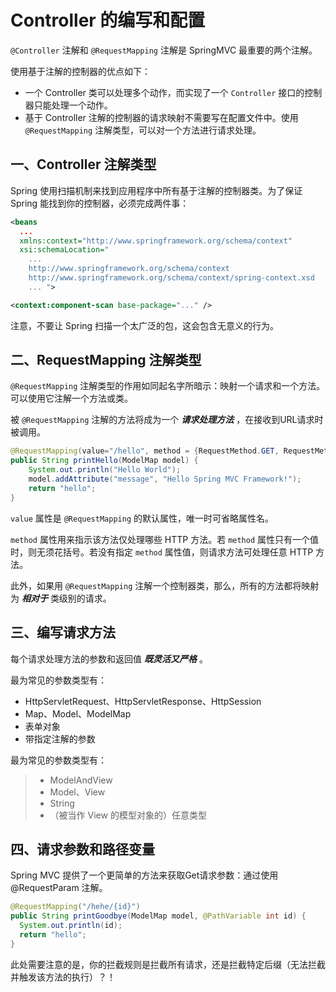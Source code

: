 # Controller 的编写和配置

`@Controller` 注解和 `@RequestMapping` 注解是 SpringMVC 最重要的两个注解。

使用基于注解的控制器的优点如下：

- 一个 Controller 类可以处理多个动作，而实现了一个 `Controller` 接口的控制器只能处理一个动作。
- 基于 Controller 注解的控制器的请求映射不需要写在配置文件中。使用 `@RequestMapping` 注解类型，可以对一个方法进行请求处理。


## 一、Controller 注解类型

Spring 使用扫描机制来找到应用程序中所有基于注解的控制器类。为了保证 Spring 能找到你的控制器，必须完成两件事：

```xml
<beans
  ...
  xmlns:context="http://www.springframework.org/schema/context"
  xsi:schemaLocation="
    ...
    http://www.springframework.org/schema/context
    http://www.springframework.org/schema/context/spring-context.xsd
    ... ">
```

```xml
<context:component-scan base-package="..." />
```

注意，不要让 Spring 扫描一个太广泛的包，这会包含无意义的行为。

## 二、RequestMapping 注解类型

`@RequestMapping` 注解类型的作用如同起名字所暗示：映射一个请求和一个方法。可以使用它注解一个方法或类。

被 `@RequestMapping` 注解的方法将成为一个 ***请求处理方法*** ，在接收到URL请求时被调用。

```java
@RequestMapping(value="/hello", method = {RequestMethod.GET, RequestMethod.POST})
public String printHello(ModelMap model) {
    System.out.println("Hello World");
    model.addAttribute("message", "Hello Spring MVC Framework!");
    return "hello";
}
```

`value` 属性是 `@RequestMapping` 的默认属性，唯一时可省略属性名。

`method` 属性用来指示该方法仅处理哪些 HTTP 方法。若 `method` 属性只有一个值时，则无须花括号。若没有指定 `method` 属性值，则请求方法可处理任意 HTTP 方法。

此外，如果用 `@RequestMapping` 注解一个控制器类，那么，所有的方法都将映射为 ***相对于*** 类级别的请求。


## 三、编写请求方法

每个请求处理方法的参数和返回值 ***既灵活又严格*** 。

最为常见的参数类型有：

- HttpServletRequest、HttpServletResponse、HttpSession
- Map、Model、ModelMap
- 表单对象
- 带指定注解的参数

最为常见的参数类型有：

> - ModelAndView
> - Model、View
> - String
> - （被当作 View 的模型对象的）任意类型


## 四、请求参数和路径变量


Spring MVC 提供了一个更简单的方法来获取Get请求参数：通过使用 @RequestParam 注解。

```java
@RequestMapping("/hehe/{id}")
public String printGoodbye(ModelMap model, @PathVariable int id) {
  System.out.println(id);
  return "hello";
}
```

此处需要注意的是，你的拦截规则是拦截所有请求，还是拦截特定后缀（无法拦截并触发该方法的执行）？！
